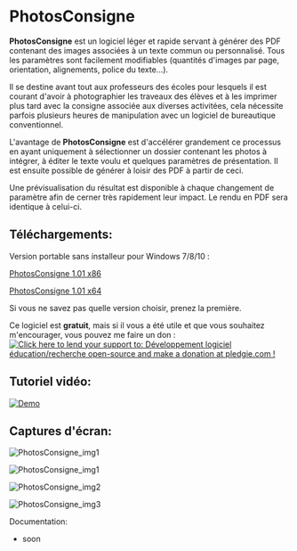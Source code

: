 
PhotosConsigne
==============

**PhotosConsigne** est un logiciel léger et rapide servant à générer des PDF contenant des images associées à un texte commun ou personnalisé.
Tous les paramètres sont facilement modifiables (quantités d'images par page, orientation, alignements, police du texte...).

Il se destine avant tout aux professeurs des écoles pour lesquels il est courant d'avoir à photographier les traveaux des élèves et à les imprimer plus tard avec la consigne associée aux diverses activitées, cela nécessite parfois plusieurs heures de manipulation avec un logiciel de bureautique conventionnel. 

L'avantage de **PhotosConsigne** est d'accélérer grandement ce processus en ayant uniquement à sélectionner un dossier contenant les photos à intégrer, à éditer le texte voulu et quelques paramètres de présentation. Il est ensuite possible de générer à loisir des PDF à partir de ceci.

Une prévisualisation du résultat est disponible à chaque changement de paramètre afin de cerner très rapidement leur impact. Le rendu en PDF sera identique à celui-ci.

Téléchargements:
----------------

Version portable sans installeur pour Windows 7/8/10 :

[PhotosConsigne 1.01 x86](https://github.com/FlorianLance/PhotosConsigne/files/205916/PhotosConsigne.1.01.x86.zip "release v1.01") 

[PhotosConsigne 1.01 x64](https://github.com/FlorianLance/PhotosConsigne/files/205918/PhotosConsigne.1.01.x64.zip "release v1.01")

Si vous ne savez pas quelle version choisir, prenez la première.


Ce logiciel est **gratuit**, mais si il vous a été utile et que vous souhaitez m'encourager, vous pouvez me faire un don :
<a href='https://pledgie.com/campaigns/31286'><img alt='Click here to lend your support to: Développement logiciel éducation/recherche open-source and make a donation at pledgie.com !' src='https://pledgie.com/campaigns/31286.png?skin_name=chrome' border='0' ></a>

Tutoriel vidéo:
---------------

[![Demo](http://imgur.com/kfdeUSx.png)](https://www.youtube.com/watch?v=jazpY9XrCuc "Demo")


Captures d'écran:
-----------------

![PhotosConsigne_img1](http://i.imgur.com/KGaXlKe.png "Exemple avec consigne orientée vers le bas et textes individuels")

![PhotosConsigne_img1](http://i.imgur.com/PHaDGMZ.png "Exemple de mise en page")

![PhotosConsigne_img2](http://i.imgur.com/wsySVsb.png "Edition de la consigne")

![PhotosConsigne_img3](http://i.imgur.com/LMcRTGl.png "Un PDF généré")


Documentation:
 - soon
